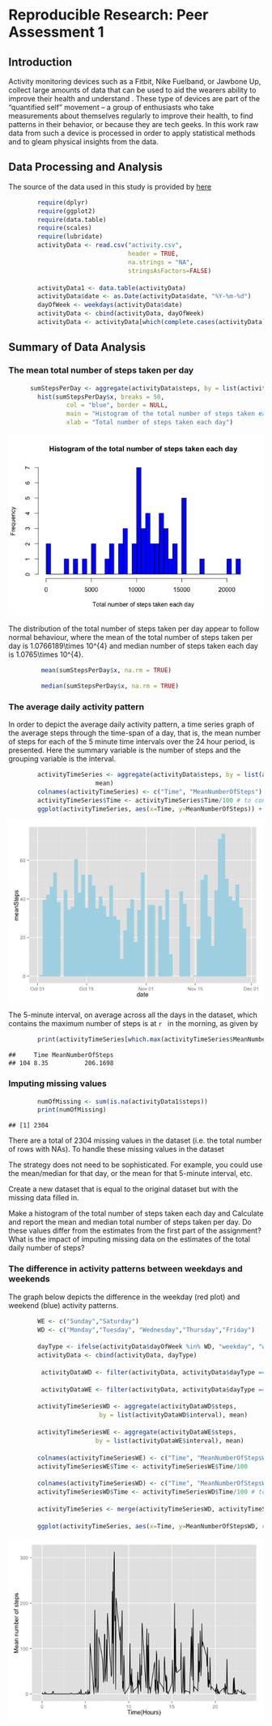 # Reproducible Research: Peer Assessment 1


## Introduction

Activity monitoring devices such as a Fitbit, Nike Fuelband, or Jawbone Up, collect large amounts of data that can be used to aid the wearers ability to improve their health and understand . These type of devices are part of the “quantified self” movement – a group of enthusiasts who take measurements about themselves regularly to improve their health, to find patterns in their behavior, or because they are tech geeks. In this work raw data from such a device is processed in order to apply statistical methods and to gleam physical insights from the data.

## Data Processing and Analysis

The source of the data used in this study is provided by [here](https://d396qusza40orc.cloudfront.net/repdata%2Fdata%2Factivity.zip)


```r
        require(dplyr)
        require(ggplot2)
        require(data.table)
        require(scales)
        require(lubridate)
        activityData <- read.csv("activity.csv", 
                                 header = TRUE, 
                                 na.strings = "NA",
                                 stringsAsFactors=FALSE)

        activityData1 <- data.table(activityData)
        activityData$date <- as.Date(activityData$date, "%Y-%m-%d") 
        dayOfWeek <- weekdays(activityData$date)
        activityData <- cbind(activityData, dayOfWeek)
        activityData <- activityData[which(complete.cases(activityData)),]
```


## Summary of Data Analysis

### The mean total number of steps taken per day


```r
      sumStepsPerDay <- aggregate(activityData$steps, by = list(activityData$date), sum)
        hist(sumStepsPerDay$x, breaks = 50,
                col = "blue", border = NULL,
                main = "Histogram of the total number of steps taken each day",
                xlab = "Total number of steps taken each day")
```

![](PA1_template_files/figure-html/unnamed-chunk-2-1.png) 

The distribution of the total number of steps taken per day appear to follow normal behaviour, where the mean of the total number of steps taken per day is 1.0766189\times 10^{4} and median number of steps taken each day is 1.0765\times 10^{4}.

```r
         mean(sumStepsPerDay$x, na.rm = TRUE)
```



```r
         median(sumStepsPerDay$x, na.rm = TRUE)
```

### The average daily activity pattern
In order to depict the average daily activity pattern, a time series graph of the average steps through the time-span of a day, that is, the mean number of steps for each of the 5 minute time intervals over the 24 hour period, is presented.
Here the summary variable is the number of steps and the grouping variable is the interval.


```r
        activityTimeSeries <- aggregate(activityData$steps, by = list(activityData$interval), 
                        mean)
        colnames(activityTimeSeries) <- c("Time", "MeanNumberOfSteps")
        activityTimeSeries$Time <- activityTimeSeries$Time/100 # to convert the time interval to hours
        ggplot(activityTimeSeries, aes(x=Time, y=MeanNumberOfSteps)) + geom_line() + xlab("Time(Hours)") + ylab("Mean number of steps")
```

![](PA1_template_files/figure-html/unnamed-chunk-5-1.png) 


The 5-minute interval, on average across all the days in the dataset, which contains the maximum number of steps is at `r ` in the morning, as given by

```r
        print(activityTimeSeries[which.max(activityTimeSeries$MeanNumberOfSteps),])
```

```
##     Time MeanNumberOfSteps
## 104 8.35          206.1698
```


### Imputing missing values


```r
        numOfMissing <- sum(is.na(activityData1$steps))
        print(numOfMissing)
```

```
## [1] 2304
```


There are a total of 2304 missing values in the dataset (i.e. the total number of rows with NAs). To handle these missing values in the dataset

The strategy does not need to be sophisticated. For example, you could use the mean/median for that day, or the mean for that 5-minute interval, etc.

Create a new dataset that is equal to the original dataset but with the missing data filled in.

Make a histogram of the total number of steps taken each day and Calculate and report the mean and median total number of steps taken per day. Do these values differ from the estimates from the first part of the assignment? What is the impact of imputing missing data on the estimates of the total daily number of steps?







### The difference in activity patterns between weekdays and weekends

The graph below depicts the difference in the weekday (red plot) and weekend (blue) activity patterns.

```r
        WE <- c("Sunday","Saturday")
        WD <- c("Monday","Tuesday", "Wednesday","Thursday","Friday")

        dayType <- ifelse(activityData$dayOfWeek %in% WD, "weekday", "weekend")
        activityData <- cbind(activityData, dayType)
  
         activityDataWD <- filter(activityData, activityData$dayType == "weekday")
 
         activityDataWE <- filter(activityData, activityData$dayType == "weekend")
 
        activityTimeSeriesWD <- aggregate(activityDataWD$steps, 
                         by = list(activityDataWD$interval), mean)
 
        activityTimeSeriesWE <- aggregate(activityDataWE$steps, 
                        by = list(activityDataWE$interval), mean)

        colnames(activityTimeSeriesWE) <- c("Time", "MeanNumberOfStepsWE")
        activityTimeSeriesWE$Time <- activityTimeSeriesWE$Time/100 

        colnames(activityTimeSeriesWD) <- c("Time", "MeanNumberOfStepsWD")
        activityTimeSeriesWD$Time <- activityTimeSeriesWD$Time/100 # to convert the time interval to hours

        activityTimeSeries <- merge(activityTimeSeriesWD, activityTimeSeriesWE, "Time")
 
        ggplot(activityTimeSeries, aes(x=Time, y=MeanNumberOfStepsWD, color = "Weekdays")) + geom_line() + xlab("Time(Hours)") + ylab("Mean number of steps") +   geom_line(aes(x=Time, y=MeanNumberOfStepsWE, color = "Weekends")) + scale_colour_manual("", breaks = c("Weekdays", "Weekends"), values = c("red", "blue"))
```

![](PA1_template_files/figure-html/unnamed-chunk-8-1.png) 



















